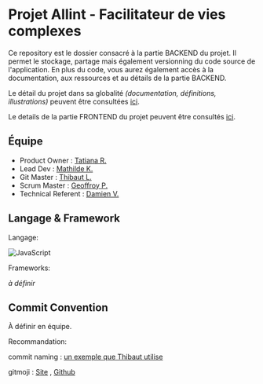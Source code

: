 # Projet Allint - Facilitateur de vies complexes

Ce repository est le dossier consacré à la partie BACKEND du projet. Il permet le stockage, partage mais également versionning du code source de l'application. En plus du code, vous aurez également accès à la documentation, aux ressources et au détails de la partie BACKEND.

Le détail du projet dans sa globalité *(documentation, définitions, illustrations)* peuvent être consultées [ici](https://drive.google.com/drive/folders/13Aw03FRaQAilZuojdAiWWhRGFeFDfUyL?usp=sharing).

Le details de la partie FRONTEND du projet peuvent être consultés [ici](https://github.com/O-clock-Maya/projet-08-allint-front).

## Équipe

- Product Owner : [Tatiana R.](https://github.com/Tatiana1981)
- Lead Dev : [Mathilde K.](https://github.com/MathildeKoucem)
- Git Master : [Thibaut L.](https://github.com/LordThi)
- Scrum Master : [Geoffroy P.](https://github.com/Geoffroypoupart)
- Technical Referent : [Damien V.](https://github.com/DamDamm)

## Langage & Framework

Langage:

![JavaScript](https://img.shields.io/badge/javascript-%23323330.svg?style=for-the-badge&logo=javascript&logoColor=%23F7DF1E)

Frameworks:

*à définir*

## Commit Convention

À définir en équipe.

Recommandation:

commit naming : [un exemple que Thibaut utilise](https://buzut.net/cours/versioning-avec-git/bien-nommer-ses-commits)

gitmoji : [Site](https://gitmoji.dev/) , [Github](https://github.com/carloscuesta/gitmoji)
